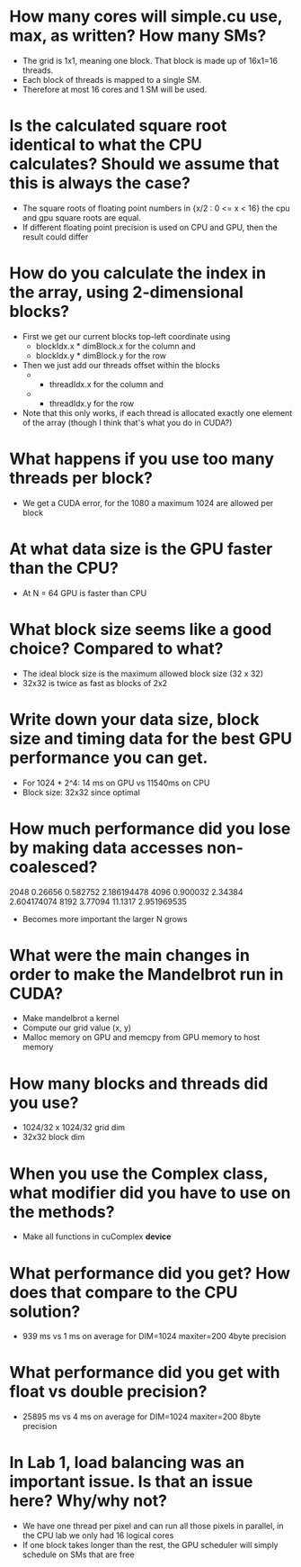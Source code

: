 # How many cores will simple.cu use, max, as written? How many SMs?
- The grid is 1x1, meaning one block. That block is made up of 16x1=16 threads.
- Each block of threads is mapped to a single SM.
- Therefore at most 16 cores and 1 SM will be used.

# Is the calculated square root identical to what the CPU calculates? Should we assume that this is always the case?
- The square roots of floating point numbers in {x/2 : 0 <= x < 16} the cpu and gpu square roots are equal.
- If different floating point precision is used on CPU and GPU, then the result could differ

# How do you calculate the index in the array, using 2-dimensional blocks?
- First we get our current blocks top-left coordinate using
    - blockIdx.x * dimBlock.x for the column and 
    - blockIdx.y * dimBlock.y for the row
- Then we just add our threads offset within the blocks
    - + threadIdx.x for the column and
    - + threadIdx.y for the row
- Note that this only works, if each thread is allocated exactly one element of the array (though I think that's what you do in CUDA?)

# What happens if you use too many threads per block?
- We get a CUDA error, for the 1080 a maximum 1024 are allowed per block

# At what data size is the GPU faster than the CPU?
- At N = 64 GPU is faster than CPU

# What block size seems like a good choice? Compared to what?
- The ideal block size is the maximum allowed block size (32 x 32)
- 32x32 is twice as fast as blocks of 2x2

# Write down your data size, block size and timing data for the best GPU performance you can get.
- For 1024 * 2^4: 14 ms on GPU vs 11540ms on CPU
- Block size: 32x32 since optimal

# How much performance did you lose by making data accesses non-coalesced?
2048	0.26656	0.582752	2.186194478
4096	0.900032	2.34384	2.604174074
8192	3.77094	11.1317	2.951969535
- Becomes more important the larger N grows

# What were the main changes in order to make the Mandelbrot run in CUDA?
- Make mandelbrot a kernel
- Compute our grid value (x, y)
- Malloc memory on GPU and memcpy from GPU memory to host memory

# How many blocks and threads did you use?
- 1024/32 x 1024/32 grid dim
- 32x32 block dim

# When you use the Complex class, what modifier did you have to use on the methods?
- Make all functions in cuComplex __device__

# What performance did you get? How does that compare to the CPU solution?
- 939 ms vs 1 ms on average for DIM=1024 maxiter=200 4byte precision

# What performance did you get with float vs double precision?
- 25895 ms vs 4 ms on average for DIM=1024 maxiter=200 8byte precision

# In Lab 1, load balancing was an important issue. Is that an issue here? Why/why not?
- We have one thread per pixel and can run all those pixels in parallel, in the CPU lab we only had 16 logical cores
- If one block takes longer than the rest, the GPU scheduler will simply schedule on SMs that are free